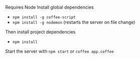 Requires Node
 Install global dependencies
 - ```npm install -g coffee-script```
 - ```npm install -g nodemon``` (restarts the server on file change)
 
 Then install project dependencies
 - ```npm install```
 
Start the server with ```npm start``` or ```coffee app.coffee```
